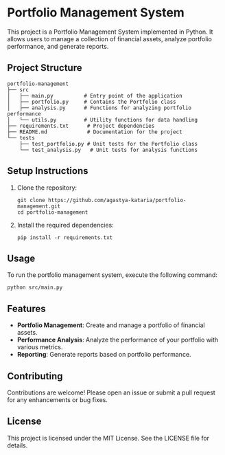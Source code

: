 # Portfolio Management System

This project is a Portfolio Management System implemented in Python. It allows users to manage a collection of financial assets, analyze portfolio performance, and generate reports.

## Project Structure

```
portfolio-management
├── src
│   ├── main.py          # Entry point of the application
│   ├── portfolio.py     # Contains the Portfolio class
│   ├── analysis.py      # Functions for analyzing portfolio performance
│   └── utils.py         # Utility functions for data handling
├── requirements.txt      # Project dependencies
├── README.md             # Documentation for the project
└── tests
    ├── test_portfolio.py # Unit tests for the Portfolio class
    └── test_analysis.py   # Unit tests for analysis functions
```

## Setup Instructions

1. Clone the repository:
   ```
   git clone https://github.com/agastya-kataria/portfolio-management.git
   cd portfolio-management
   ```

2. Install the required dependencies:
   ```
   pip install -r requirements.txt
   ```

## Usage

To run the portfolio management system, execute the following command:
```
python src/main.py
```

## Features

- **Portfolio Management**: Create and manage a portfolio of financial assets.
- **Performance Analysis**: Analyze the performance of your portfolio with various metrics.
- **Reporting**: Generate reports based on portfolio performance.

## Contributing

Contributions are welcome! Please open an issue or submit a pull request for any enhancements or bug fixes.

## License

This project is licensed under the MIT License. See the LICENSE file for details.